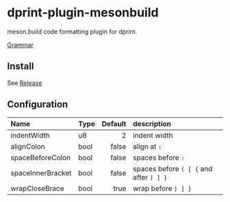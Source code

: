 # dprint-plugin-mesonbuild

meson.build code formatting plugin for dprint.

[Grammar](https://mesonbuild.com/Syntax.html#grammar)

## Install

See [Release](https://github.com/TiceCosmos/dprint-plugin-mesonbuild/releases/latest)

## Configuration

| Name              | Type | Default | description                             |
| :---------------- | :--- | ------: | :-------------------------------------- |
| indentWidth       | u8   |       2 | indent width                            |
| alignColon        | bool |   false | align at `:`                            |
| spaceBeforeColon  | bool |   false | spaces before `:`                       |
| spaceInnerBracket | bool |   false | spaces before `( [ {` and after `) ] }` |
| wrapCloseBrace    | bool |    true | wrap before `) ] }`                     |
